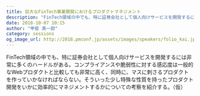 ```yaml
---
title: 巨大なFinTech事業開発におけるプロダクトマネジメント
description: "FinTech領域の中でも、特に証券会社として個人向けサービスを開発するには非常に多くのハードルがある。コンプライアンスや脆弱性に対する感応度は一般的なWebプロダクトと比較しても非常に高く、同時に、マスに刺さるプロダクトを作っていかなければならない。そういった少し特殊な性質を持ったプロダクト開発をいかに効率的にマネジメントするかについての考察を紹介する。（仮）"
date: 2018-10-07 10:15
author: "甲斐 真一郎"
category: sessions
og_image_url: http://2018.pmconf.jp/assets/images/speakers/folio_kai.jpg
---
```

FinTech領域の中でも、特に証券会社として個人向けサービスを開発するには非常に多くのハードルがある。コンプライアンスや脆弱性に対する感応度は一般的なWebプロダクトと比較しても非常に高く、同時に、マスに刺さるプロダクトを作っていかなければならない。そういった少し特殊な性質を持ったプロダクト開発をいかに効率的にマネジメントするかについての考察を紹介する。（仮）

